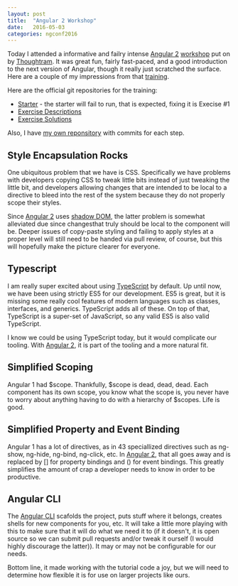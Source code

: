 ```yaml
---
layout: post
title:  "Angular 2 Workshop"
date:   2016-05-03
categories: ngconf2016
---
```


Today I attended a informative and failry intense [Angular 2][angular2] [workshop][slides] put on by [Thoughtram][thoughtram].
It was great fun, fairly fast-paced, and a good introduction to the next version of Angular, though it really just
scratched the surface. Here are a couple of my impressions from that [training][slides].

Here are the official git repositories for the training:

* [Starter][starter] - the starter will fail to run, that is expected, fixing it is Execise #1
* [Exercise Descriptions][descriptions]
* [Exercise Solutions][solutions]

Also, I have [my own reponsitory][mine] with commits for each step.

## Style Encapsulation Rocks

One ubiquitous problem that we have is CSS. Specifically we have problems with developers copying CSS to tweak
little bits instead of just tweaking the little bit, and developers allowing changes that are intended to be local
to a directive to bleed into the rest of the system because they do not properly scope their styles.

Since [Angular 2][angular2] uses [shadow DOM][shadowDOM], the latter problem is somewhat alleviated due since changesthat truly
should be local to the component will be. Deeper issues of copy-paste styling and failing to apply styles at a
proper level will still need to be handed via pull review, of course, but this will hopefully make the picture
clearer for everyone.

## Typescript

I am really super excited about using [TypeScript][typescript] by default. Up until now, we have been using strictly
ES5 for our development. ES5 is great, but it is missing some really cool features of modern languages such as 
classes, interfaces, and generics. TypeScript adds all of these. On top of that, TypeScript is a super-set of
JavaScript, so any valid ES5 is also valid TypeScript.

I know we could be using TypeScript today, but it would complicate our tooling. With [Angular 2][angular2],
it is part of the tooling and a more natural fit.

## Simplified Scoping

Angular 1 had $scope. Thankfully, $scope is dead, dead, dead. Each component has its own scope, you know what the
scope is, you never have to worry about anything having to do with a hierarchy of $scopes. Life is good.

## Simplified Property and Event Binding

Angular 1 has a lot of directives, as in 43 speciallized directives such as ng-show, ng-hide, ng-bind, ng-click,
etc. In [Angular 2][angular2], that all goes away and is replaced by [] for property bindings and () for event
bindings. This greatly simplifies the amount of crap a developer needs to know in order to be productive.

## Angular CLI

The [Angular CLI][ngcli] scafolds the project, puts stuff where it belongs, creates shells for new components for
you, etc. It will take a little more playing with this to make sure that it will do what we need it to (if it doesn't,
it is open source so we can submit pull requests and/or tweak it ourself (I would highly discourage the latter)).
It may or may not be configurable for our needs.

Bottom line, it made working with the tutorial code a joy, but we will need to determine how flexible it is for
use on larger projects like ours.

[ngconf]: https://www.ng-conf.org/#/
[angular2]: https://angular.io
[thoughtram]: http://thoughtram.io
[shadowDOM]: http://webcomponents.org/articles/shadow-dom-strategies-in-angular-2/
[typescript]: https://www.typescriptlang.org
[ngcli]: https://cli.angular.io
[starter]: https://github.com/thoughtram/angular2-master-class-starter
[slides]: http://thoughtram.io/angular2-master-class-jump-start-slides/#/
[descriptions]: https://github.com/thoughtram/angular2-master-class-jump-start-exercise-descriptions
[solutions]: https://github.com/thoughtram/angular2-master-class-jump-start-solutions
[mine]: https://github.com/kensodemann/angular2-master-class